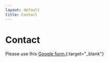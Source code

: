 ```yaml
---
layout: default
title: Contact
---
```


<!-- <script>
var form_submitted = false;
</script>

<iframe name="form-confirmed" id="form-confirmed" style="display: none;" onload="if (form_submitted) { window.location='/submitted'; }"></iframe> -->

# Contact

Please use this [Google form.](https://docs.google.com/forms/d/e/1FAIpQLSeSGBTFJKEOPB6pcYLC5y_RKNjJ6rTv6ydK83ovV1SRdc33MA/viewform?usp=sf_link){:target="_blank"}

<!-- <form action="https://docs.google.com/forms/u/2/d/e/1FAIpQLSeSGBTFJKEOPB6pcYLC5y_RKNjJ6rTv6ydK83ovV1SRdc33MA/formResponse" target="form-confirmed" onsubmit="form_submitted = true;">
    <div class="form-section">
        <label for="form-name">Name: </label>
        <div class="form-text-input">
            <input type="text" id="form-name" name="entry.84748225" required placeholder="Name">
        </div>
    </div>
    <div class="form-section">
        <label for="form-email">Email: </label>
        <div class="form-text-input">
            <input type="text" id="form-email" name="entry.645648062" required placeholder="Email">
        </div>
    </div>
    <div class="form-section">
        <label for="form-message">Message: </label>
        <div class="form-text-input">
            <textarea type="text" id="form-message" name="entry.381311643" required placeholder="Message"></textarea>
        </div>
    </div>
    <div class="form-section">
        <label></label>
        <button type="submit" class="btn">Send</button>
    </div>
</form> -->

<!-- ...or fill out on [Google](https://docs.google.com/forms/d/e/1FAIpQLSeSGBTFJKEOPB6pcYLC5y_RKNjJ6rTv6ydK83ovV1SRdc33MA/viewform?usp=sf_link) -->